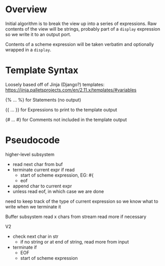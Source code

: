 # Overview

Initial algorithm is to break the view up into a series of expressions. Raw contents of the view will be strings, probably part of a `display` expression so we write it to an output port.

Contents of a scheme expression will be taken verbatim and optionally wrapped in a `display`.


# Template Syntax

Loosely based off of Jinja (Django?) templates:
https://jinja.palletsprojects.com/en/2.11.x/templates/#variables


{% ... %} for Statements (no output)

{{ ... }} for Expressions to print to the template output

{# ... #} for Comments not included in the template output

# Pseudocode

higher-level subsystem
- read next char from buf
- terminate current expr if read
  - start of scheme expression, EG: #\{
  - eof
- append char to current expr
- unless read eof, in which case we are done

need to keep track of the type of current expression so we know what to write when we terminate it

Buffer subsystem
read x chars from stream
read more if necessary


V2

- check next char in str
  - if no string or at end of string, read more from input
- terminate if
  - EOF
  - start of scheme expression
